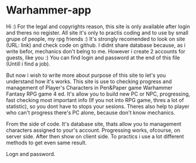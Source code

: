 # Warhammer-app

Hi :) For the legal and copyrights reason, this site is only available after login and theres no register. 
All site it's only to practis coding and to use by small grupe of people, my rpg friends :) 
It's strongly recomended to look on site (URL: link) and check code on github. I didnt share database because, as i write befor, mechanics don't belng to me. 
However i create 2 accounts for guests, like you :) You can find login and password at the end of this file (Untill i find a job).


But now i wish to write more about purpose of this site to let's you understand how it's works. 
This site is use to checking progress and management of Player's Characters in Pen&Paper game Warhammer Fantasy RPG game 4 ed.
It's allow you to build new PC or NPC, progressing, fast checking most important info (If you not into RPG game, thres a lot of statistic), 
so you dont have to stops your sesions. Theres also help to player who can't progress there's PC alone, because don't know mechanics.

From the side of code. It's database site, thats allow you to management characters assigned to your's account. Progressing works, ofcourse, on server side. 
After then show on client side. To practics i use a lot different methods to get even same result.

Logn and password.
